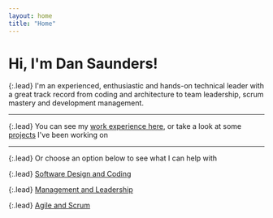 ```yaml
---
layout: home
title: "Home"
---
```

# Hi, I'm Dan Saunders!

{:.lead}
I'm an experienced, enthusiastic and hands-on technical leader 
with a great track record from coding and architecture to team leadership, scrum mastery and development management.

---

{:.lead}
You can see my [work experience here](/xp), or take a look at some [projects](/projects) I've been working on

---

{:.lead}
Or choose an option below to see what I can help with

{:.lead}
[Software Design and Coding]()

{:.lead}
[Management and Leadership]()

{:.lead}
[Agile and Scrum]()
